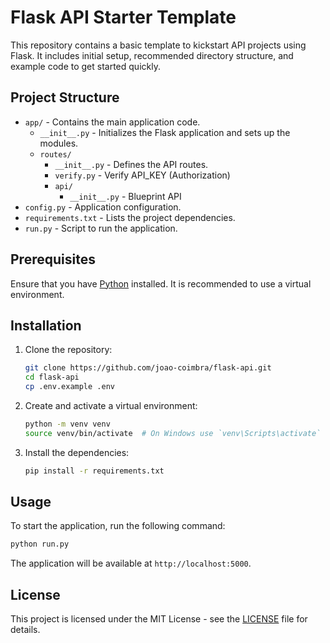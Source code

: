 # Flask API Starter Template

This repository contains a basic template to kickstart API projects using Flask. It includes initial setup, recommended directory structure, and example code to get started quickly.

## Project Structure

- `app/` - Contains the main application code.
  - `__init__.py` - Initializes the Flask application and sets up the modules.
  - `routes/`
    - `__init__.py`  - Defines the API routes.
    - `verify.py` - Verify API_KEY (Authorization)
    - `api/`
        - `__init__.py` - Blueprint API
- `config.py` - Application configuration.
- `requirements.txt` - Lists the project dependencies.
- `run.py` - Script to run the application.

## Prerequisites

Ensure that you have [Python](https://www.python.org/downloads/) installed. It is recommended to use a virtual environment.

## Installation

1. Clone the repository:
    ```bash
    git clone https://github.com/joao-coimbra/flask-api.git
    cd flask-api
    cp .env.example .env
    ```

2. Create and activate a virtual environment:
    ```bash
    python -m venv venv
    source venv/bin/activate  # On Windows use `venv\Scripts\activate`
    ```

3. Install the dependencies:
    ```bash
    pip install -r requirements.txt
    ```

## Usage

To start the application, run the following command:

```bash
python run.py
```

The application will be available at `http://localhost:5000`.

## License

This project is licensed under the MIT License - see the [LICENSE](https://github.com/joao-coimbra/flask-api/blob/main/LICENSE) file for details.
